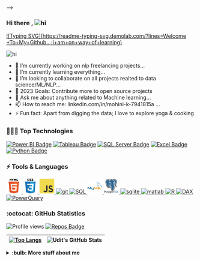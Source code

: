 
-->
### Hi there , <img src="images\tenor.gif" alt="hi" width="35px" height="35px">
[![Typing SVG](https://readme-typing-svg.demolab.com/?lines=Welcome +To+My+Github...;I+am+on+way+of+learning)](https://git.io/typing-svg)


 <img src="images\My project-1.png" alt="hi">
 
- 🔭 I’m currently working on nlp freelancing projects...
- 🌱 I’m currently learning everything...
- 👯 I’m looking to collaborate on all projects realted to data science/ML/NLP...
- 🥅 2023 Goals: Contribute more to open source projects
- 💬 Ask me about anything related to Machine learning...
- 📫 How to reach me: linkedin.com/in/mohini-k-7941815a ...
- ⚡ Fun fact: Apart from digging the data; I love to explore yoga & cooking


### 👨🏽‍💻 Top Technologies

[![Power BI Badge](https://img.shields.io/badge/-Power%20BI-F2C811?style=for-the-badge&labelColor=212121&logo=powerbi)](#) [![Tableau Badge](https://img.shields.io/badge/-Tableau-E97627?style=for-the-badge&labelColor=212121&logo=tableau)](#) [![SQL Server Badge](https://img.shields.io/badge/-SQL%20Server-CC2927?style=for-the-badge&labelColor=212121&logo=Microsoft%20SQL%20Server&logoColor=CC2927)](#) [![Excel Badge](https://img.shields.io/badge/-Microsoft%20Excel-217346?style=for-the-badge&labelColor=212121&logo=Microsoft%20Excel&logoColor=217346)](#) [![Python Badge](https://img.shields.io/badge/-Python-3776AB?style=for-the-badge&labelColor=212121&logo=python)](#)

### :zap: Tools & Languages

<p align="left">
    <a href="https://www.w3.org/html/" target="_blank">
        <img src="https://raw.githubusercontent.com/devicons/devicon/master/icons/html5/html5-original-wordmark.svg" alt="html5" width="40" height="40"/> 
    </a>
    <a href="https://www.w3schools.com/css/" target="_blank"> 
        <img src="https://raw.githubusercontent.com/devicons/devicon/master/icons/css3/css3-original-wordmark.svg" alt="css3" width="40" height="40"/> 
    </a> 
    <a href="https://developer.mozilla.org/en-US/docs/Web/JavaScript" target="_blank"> 
        <img src="https://raw.githubusercontent.com/devicons/devicon/master/icons/javascript/javascript-original.svg" alt="javascript" width="40" height="40"/> 
    </a>
    <a href="https://git-scm.com/" target="_blank">
        <img src="https://www.vectorlogo.zone/logos/git-scm/git-scm-icon.svg" alt="git" width="40" height="40"/> 
    </a> 
    <a href="https://en.wikipedia.org/wiki/SQL" target="_blank"> 
        <img src="images/ToolsTech/sql.png" alt="SQL" width="40" height="40"/> 
    </a> 
    <a href="https://www.mysql.com/" target="_blank"> 
        <img src="https://raw.githubusercontent.com/devicons/devicon/master/icons/mysql/mysql-original-wordmark.svg" alt="mysql" width="40" height="40"/> 
    </a> 
    <a href="https://www.postgresql.org" target="_blank">
        <img src="https://raw.githubusercontent.com/devicons/devicon/master/icons/postgresql/postgresql-original-wordmark.svg" alt="postgresql" width="40" height="40"/> 
    </a> 
    <a href="https://www.sqlite.org/" target="_blank"> 
        <img src="https://www.vectorlogo.zone/logos/sqlite/sqlite-icon.svg" alt="sqlite" width="40" height="40"/> 
    </a> 
    <a href="https://www.mathworks.com/" target="_blank">
        <img src="https://upload.wikimedia.org/wikipedia/commons/2/21/Matlab_Logo.png" alt="matlab" width="40" height="40"/> 
    </a>
    <a href="https://www.r-project.org/" target="_blank">
        <img src="images/ToolsTech/R.png" alt="R" width="40" height="40"/> 
    </a>  
    <a href="https://en.wikipedia.org/wiki/Data_analysis_expressions" target="_blank">
        <img src="images/ToolsTech/dax.png" alt="DAX" width="40" height="40"/> 
    </a> 
    <a href="https://docs.microsoft.com/en-us/power-query/" target="_blank">
        <img src="images/ToolsTech/PowerQuery.png" alt="PowerQuery" width="40" height="40"/> 
    </a>

</p>

<!--
[<img align="left" alt="alteryx" width="33px" src="images/ToolsTech/alteryx.svg" />](#) [<img align="left" alt="azure-ai" width="35px" src="images\ToolsTech\azure-ai.svg" />](#) [<img align="left" alt="azure-ml" width="30px" src="images\ToolsTech\azure-ml.svg" />](#) [<img align="left" alt="azure-synapse" width="39px" src="images\ToolsTech\azure-synapse.svg" />](#) [<img align="left" alt="dax studio" width="39px" src="images\ToolsTech\dax-studio.svg" />](#) [<img align="left" alt="Tabular Editor" width="33px" src="images\ToolsTech\tabulareditor.svg" />](#) [<img align="left" alt="Jupyter Notebook" width="33px" src="images\ToolsTech\jupyter.svg" />](#) [<img align="left" alt="MATLAB" width="33px" src="images\ToolsTech\matlab.svg" />](#) [<img align="left" alt="Octave" width="33px" src="images\ToolsTech\octave.svg" />](#) [<img align="left" alt="MySQL" width="45px" src="images\ToolsTech\mysql.svg" />](#) [<img align="left" alt="PostgreSQL" width="33px" src="images\ToolsTech\postgresql.svg" />](#) [<img align="left" alt="SQLite" width="33px" src="images\ToolsTech\sqlite.svg" />](#) [<img align="left" alt="MicroStrategy" width="33px" src="images\ToolsTech\microstrategy.svg" />](#) [<img align="left" alt="Qlik" width="33px" src="images\ToolsTech\qlik.svg" />](#)

<br>

[<img align="left" alt="HTML" width="37px" src="images\LangsScript\html.svg" />](#) [<img align="left" alt="CSS" width="33px" src="images\LangsScript\css.svg" />](#) [<img align="left" alt="Javascript" width="33px" src="images\LangsScript\javascript.svg" />](#) [<img align="left" alt="R" width="33px" src="images\LangsScript\r.svg" />](#) [<img align="left" alt="SQL" width="33px" src="images\LangsScript\sql.svg" />](#) [<img align="left" alt="GIT" width="33px" src="images\LangsScript\git.svg" />](#) [<img align="left" alt="PowerQuery" width="33px" src="images\LangsScript\power-query.svg" />](#) [<img align="left" alt="DAX" width="33px" src="images\LangsScript\dax.svg" />](#)

<br>
-->

### :octocat: GitHub Statistics

![Profile views](https://gpvc.arturio.dev/quantumudit) [![Repos Badge](https://badges.pufler.dev/repos/quantumudit)](https://badges.pufler.dev)

| [![Top Langs](https://github-readme-stats.vercel.app/api/top-langs/?username=quantumudit&layout=compact&theme=tokyonight&hide_border=true)](https://github.com/anuraghazra/github-readme-stats) | ![Udit's GitHub Stats](https://github-readme-stats.vercel.app/api?username=quantumudit&show_icons=true&theme=tokyonight&hide_border=true&hide=contribs,prs&custom_title=Udit's%20GitHub%20Stats) |
| ----------------------------------------------------------------------------------------------------------------------------------------------------------------------------------------------- | ------------------------------------------------------------------------------------------------------------------------------------------------------------------------------------------------ |

<details>
<summary>
    <strong> :bulb: More stuff about me</strong>
</summary>

<br >

I love sharing knowledge and putting posts, blogs and videos together for helping other developers, data analyst and business intelligence enthusiasts.

<!--START_SECTION:waka-->

<!--END_SECTION:waka-->



<!-- Shields Profile Links -->

[linkedinbadge]: https://img.shields.io/badge/-uditkumarchatterjee-0e76a8?style=flat&labelColor=0e76a8&logo=linkedin&logoColor=white
[twitterbadge]: https://img.shields.io/badge/-@quantumudit-1ca0f1?style=flat&labelColor=1ca0f1&logo=twitter&logoColor=white&link=https://twitter.com/quantumudit
[skypebadge]: https://img.shields.io/badge/-quantumudit-00AFF0?style=flat&labelColor=00AFF0b&logo=skype&logoColor=white
[gmailbadge]: https://img.shields.io/badge/-quantumudit-c0392b?style=flat&labelColor=c0392b&logo=gmail&logoColor=white
[youtubebadge]: https://img.shields.io/badge/-quantumdata-e74c3c?style=flat&labelColor=e74c3c&logo=youtube&logoColor=white

<!-- Top Technology Badges -->

[powerbibadge]: https://img.shields.io/badge/-Power%20BI-F2C811?style=for-the-badge&labelColor=212121&logo=powerbi
[tableaubadge]: https://img.shields.io/badge/-Tableau-E97627?style=for-the-badge&labelColor=212121&logo=tableau
[sqlserverbadge]: https://img.shields.io/badge/-SQL%20Server-CC2927?style=for-the-badge&labelColor=212121&logo=Microsoft%20SQL%20Server&logoColor=CC2927
[excelbadge]: https://img.shields.io/badge/-Microsoft%20Excel-217346?style=for-the-badge&labelColor=212121&logo=Microsoft%20Excel&logoColor=217346
[pythonbadge]: https://img.shields.io/badge/-Python-3776AB?style=for-the-badge&labelColor=212121&logo=python

<!-- Tools & Technology Links -->

[alteryx]: images\ToolsTech\alteryx.svg
[azure-ai]: images\ToolsTech\azure-ai.svg
[azure-ml]: images\ToolsTech\azure-ml.svg
[azure-synapse]: images\ToolsTech\azure-synapse.svg
[dax-studio]: images\ToolsTech\dax-studio.svg
[jupyter-notebooks]: images\ToolsTech\jupyter.svg
[matlab]: images\ToolsTech\matlab.svg
[microstrategy]: images\ToolsTech\microstrategy.svg
[mysql]: images\ToolsTech\mysql.svg
[ssms]: images\ToolsTech\
[octave]: images\ToolsTech\octave.svg
[tableau]: images\ToolsTech\
[postgresql]: images\ToolsTech\postgresql.svg
[powerbi]: images\ToolsTech\power-bi.svg
[qlik]: images\ToolsTech\qlik.svg
[sqlite]: images\ToolsTech\sqlite.svg
[tabulareditor]: images\ToolsTech\tabulareditor.svg

<!-- Languages & Scripts -->

[html]: images\LangsScript\html.svg
[css]: images\LangsScript\css.svg
[javascript]: images\LangsScript\javascript.svg
[python]: images\LangsScript\python.svg
[powerquery]: images\LangsScript\power-query.svg
[dax]: images\LangsScript\dax.svg
[mdx]: images\LangsScript\
[sql]: images\LangsScript\sql.svg
[r]: images\LangsScript\r.svg
[vba]: images\LangsScript\
[git]: images\LangsScript\git.svg

<!--  For later uses -->


[![Alteryx Badge](https://img.shields.io/badge/-Alteryx-3776AB?style=for-the-badge&labelColor=212121&logo=python)](#)


[![Readme Quotes](https://quotes-github-readme.vercel.app/api?type=horizontal)](https://github.com/piyushsuthar/github-readme-quotes)

![GitHub Activity Graph](https://activity-graph.herokuapp.com/graph?username=amohini099)

[![trophy](https://github-profile-trophy.vercel.app/?username=quantumudit&theme=nord)](https://github.com/ryo-ma/github-profile-trophy)


[![GitHub Streak](http://github-readme-streak-stats.herokuapp.com?user=quantumudit&theme=tokyonight&hide_border=true)](https://git.io/streak-stats)


-->
